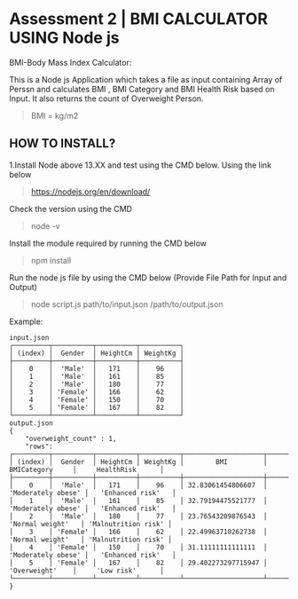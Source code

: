 # Assessment 2 | BMI CALCULATOR USING Node js

BMI-Body Mass Index Calculator:

This is a Node js Application which takes a file as input containing Array of Perssn
and calculates BMI , BMI Category and BMI Health Risk based on Input.
It also returns the count of Overweight Person.

> BMI = kg/m2

## HOW TO INSTALL?

1.Install Node above 13.XX and test using the CMD below.
   Using the link below
   
  >https://nodejs.org/en/download/
   
   Check the version using the CMD
   
   >node -v

Install the module required by running the CMD below

>npm install

Run the node js file by using the CMD below (Provide File Path for Input and Output)

>node script.js path/to/input.json  /path/to/output.json


Example:
```
input.json
┌─────────┬──────────┬──────────┬──────────┐
│ (index) │  Gender  │ HeightCm │ WeightKg │
├─────────┼──────────┼──────────┼──────────┤
│    0    │  'Male'  │   171    │    96    │
│    1    │  'Male'  │   161    │    85    │
│    2    │  'Male'  │   180    │    77    │
│    3    │ 'Female' │   166    │    62    │
│    4    │ 'Female' │   150    │    70    │
│    5    │ 'Female' │   167    │    82    │
└─────────┴──────────┴──────────┴──────────┘
output.json
{
    "overweight_count" : 1,
    "rows":
┌─────────┬──────────┬──────────┬──────────┬────────────────────┬────────────────────┬─────────────────────┐
│ (index) │  Gender  │ HeightCm │ WeightKg │        BMI         │    BMICategory     │     HealthRisk      │
├─────────┼──────────┼──────────┼──────────┼────────────────────┼────────────────────┼─────────────────────┤
│    0    │  'Male'  │   171    │    96    │ 32.83061454806607  │ 'Moderately obese' │   'Enhanced risk'   │
│    1    │  'Male'  │   161    │    85    │ 32.79194475521777  │ 'Moderately obese' │   'Enhanced risk'   │
│    2    │  'Male'  │   180    │    77    │ 23.76543209876543  │  'Normal weight'   │ 'Malnutrition risk' │
│    3    │ 'Female' │   166    │    62    │ 22.49963710262738  │  'Normal weight'   │ 'Malnutrition risk' │
│    4    │ 'Female' │   150    │    70    │ 31.11111111111111  │ 'Moderately obese' │   'Enhanced risk'   │
│    5    │ 'Female' │   167    │    82    │ 29.402273297715947 │    'Overweight'    │     'Low risk'      │
└─────────┴──────────┴──────────┴──────────┴────────────────────┴────────────────────┴─────────────────────┘
}
```
